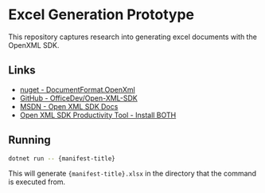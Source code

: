 # Excel Generation Prototype

This repository captures research into generating excel documents with the OpenXML SDK.

## Links

* [nuget - DocumentFormat.OpenXml](https://www.nuget.org/packages/DocumentFormat.OpenXml/)
* [GitHub - OfficeDev/Open-XML-SDK](https://github.com/OfficeDev/Open-XML-SDK)
* [MSDN - Open XML SDK Docs](https://docs.microsoft.com/en-us/office/open-xml/open-xml-sdk)
* [Open XML SDK Productivity Tool - Install BOTH](https://www.microsoft.com/en-us/download/details.aspx?id=30425)

## Running

```bash
dotnet run -- {manifest-title}
```

This will generate `{manifest-title}.xlsx` in the directory that the  command is executed from.
